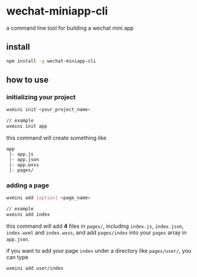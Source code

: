 # wechat-miniapp-cli

a command line tool for building a wechat mini app

## install

```bash
npm install -g wechat-miniapp-cli
```

## how to use

### initializing your project

```bash
wxmini init <your_project_name>

// example
wxmini init app
```

this command will create something like

```
app
 |- app.js
 |- app.json
 |- app.wxss
 |- pages/
```

### adding a page

```bash
wxmini add [option] <page_name>

// example
wxmini add index
```

this command will add **4** files in `pages/`, including `index.js`, `index.json`, `index.wxml` and `index.wxss`, and add `pages/index` into your `pages` array in `app.json`.

if you want to add your page `index` under a directory like `pages/user/`, you can type 

```bash
wxmini add user/index
```

